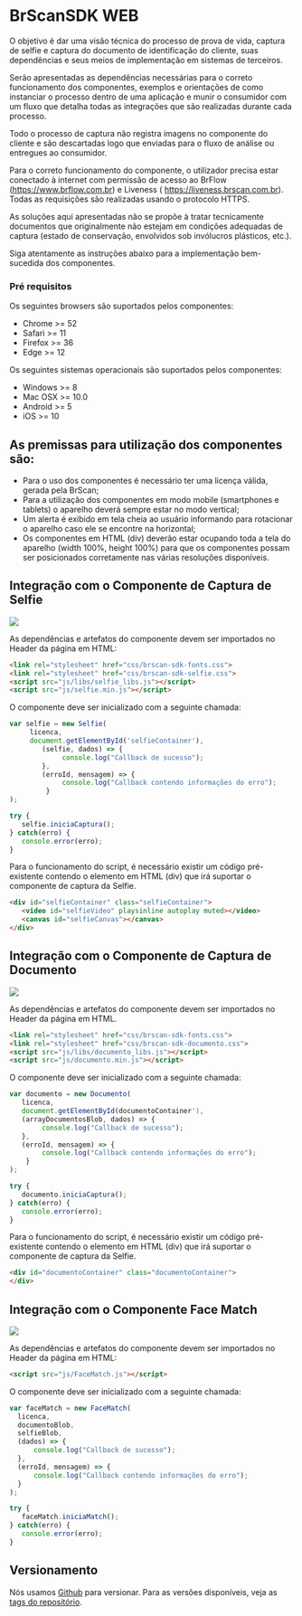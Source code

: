 # BrScanSDK WEB

O objetivo é dar uma visão técnica do processo de prova de vida, captura de selfie e captura do documento de identificação do cliente, suas dependências e seus meios de implementação em sistemas de terceiros.

Serão apresentadas as dependências necessárias para o correto funcionamento dos componentes, exemplos e orientações de como instanciar o processo dentro de uma aplicação e munir o consumidor com um fluxo que detalha todas as integrações que são realizadas durante cada processo.

Todo o processo de captura não registra imagens no componente do cliente e são descartadas logo que enviadas para o fluxo de análise ou entregues ao consumidor.

Para o correto funcionamento do componente, o utilizador precisa estar conectado à internet com permissão de acesso ao BrFlow (https://www.brflow.com.br) e Liveness ( https://liveness.brscan.com.br). Todas as requisições são realizadas usando o protocolo HTTPS.

As soluções aqui apresentadas não se propõe à tratar tecnicamente documentos que originalmente não estejam em condições adequadas de captura (estado de conservação, envolvidos sob invólucros plásticos, etc.).

Siga atentamente as instruções abaixo para a implementação bem-sucedida dos componentes.

### Pré requisitos
Os seguintes browsers são suportados pelos componentes:

- Chrome >= 52
- Safari >= 11
- Firefox >= 36
- Edge >= 12

Os seguintes sistemas operacionais são suportados pelos componentes:

- Windows >= 8
- Mac OSX >= 10.0
- Android >= 5
- iOS >= 10

## As premissas para utilização dos componentes são:
- Para o uso dos componentes é necessário ter uma licença válida, gerada pela BrScan;
- Para a utilização dos componentes em modo mobile (smartphones e tablets) o aparelho deverá sempre estar no modo vertical;
- Um alerta é exibido em tela cheia ao usuário informando para rotacionar o aparelho caso ele se encontre na horizontal;
- Os componentes em HTML (div) deverão estar ocupando toda a tela do aparelho (width 100%, height 100%) para que os componentes possam ser posicionados corretamente nas várias resoluções disponíveis.

## Integração com o Componente de Captura de Selfie

![](https://github.com/brscan/web-brscansdk-demo/blob/master/docs/diagrama_integracao_selfie.png)

As dependências e artefatos do componente devem ser importados no Header da página em HTML:

```html
<link rel="stylesheet" href="css/brscan-sdk-fonts.css">
<link rel="stylesheet" href="css/brscan-sdk-selfie.css">
<script src="js/libs/selfie_libs.js"></script>
<script src="js/selfie.min.js"></script>
```
O componente deve ser inicializado com a seguinte chamada:

```javascript
var selfie = new Selfie(
     licenca,
     document.getElementById('selfieContainer'),
        (selfie, dados) => {
	         console.log("Callback de sucesso");
        },
        (erroId, mensagem) => {
	         console.log("Callback contendo informações do erro");
         }
);

try {
   selfie.iniciaCaptura();
} catch(erro) {
   console.error(erro);
}
```

Para o funcionamento do script, é necessário existir um código pré-existente contendo o elemento em HTML (div) que irá suportar o componente de captura da Selfie.
```html
<div id="selfieContainer" class="selfieContainer">
   <video id="selfieVideo" playsinline autoplay muted></video>
   <canvas id="selfieCanvas"></canvas>
</div>
```
## Integração com o Componente de Captura de Documento

![](https://github.com/brscan/web-brscansdk-demo/blob/master/docs/diagrama_integracao_documento.png)


As dependências e artefatos do componente devem ser importados no Header da página em HTML.

```html
<link rel="stylesheet" href="css/brscan-sdk-fonts.css">
<link rel="stylesheet" href="css/brscan-sdk-documento.css">
<script src="js/libs/documento_libs.js"></script>
<script src="js/documento.min.js"></script>
```
O componente deve ser inicializado com a seguinte chamada:
```javascript
var documento = new Documento(
   licenca,
   document.getElementById(documentoContainer'),
   (arrayDocumentosBlob, dados) => {
	    console.log("Callback de sucesso");
   },
   (erroId, mensagem) => {
	    console.log("Callback contendo informações do erro");
    }
);

try {
   documento.iniciaCaptura();
} catch(erro) {
   console.error(erro);
}
```
Para o funcionamento do script, é necessário existir um código pré-existente contendo o elemento em HTML (div) que irá suportar o componente de captura da Selfie.

```html
<div id="documentoContainer" class="documentoContainer">
</div>
```
## Integração com o Componente Face Match

![](https://github.com/brscan/web-brscansdk-demo/blob/master/docs/diagrama_integracao_facematch.png)

As dependências e artefatos do componente devem ser importados no Header da página em HTML:
```html
<script src="js/FaceMatch.js"></script>
```
O componente deve ser inicializado com a seguinte chamada:

```javascript
var faceMatch = new FaceMatch(
  licenca,
  documentoBlob,
  selfieBlob,
  (dados) => {
	  console.log("Callback de sucesso");
  },
  (erroId, mensagem) => {
	  console.log("Callback contendo informações do erro");
  }
);

try {
   faceMatch.iniciaMatch();
} catch(erro) {
   console.error(erro);
}
```

## Versionamento

Nós usamos [Github](https://github.com/) para versionar. Para as versões disponíveis, veja as [tags do repositório](https://github.com/brscan/web-brscansdk-demo). 
